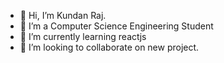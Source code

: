- 👋 Hi, I’m Kundan Raj.
- 👀 I’m a Computer Science Engineering Student
- 🌱 I’m currently learning reactjs
- 💞️ I’m looking to collaborate on new project.

<!---
Kundan1406/Kundan1406 is a ✨ special ✨ repository because its `README.md` (this file) appears on your GitHub profile.
You can click the Preview link to take a look at your changes.
--->
